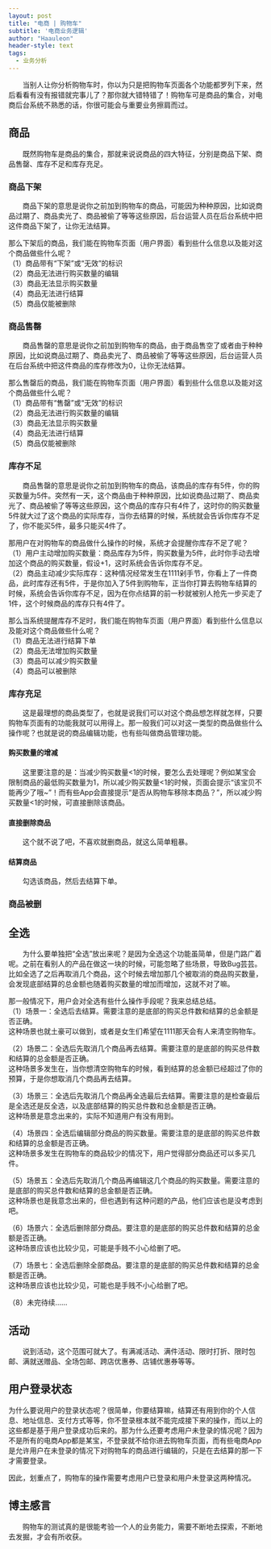 ```yaml
---
layout: post
title: "电商 | 购物车"
subtitle: '电商业务逻辑'
author: "Haauleon"
header-style: text
tags:
  - 业务分析
---
```


&emsp;&emsp;当别人让你分析购物车时，你以为只是把购物车页面各个功能都罗列下来，然后看看有没有报错就完事儿了？那你就大错特错了！购物车可是商品的集合，对电商后台系统不熟悉的话，你很可能会与重要业务擦肩而过。




## 商品
&emsp;&emsp;既然购物车是商品的集合，那就来说说商品的四大特征，分别是商品下架、商品售罄、库存不足和库存充足。

### 商品下架
&emsp;&emsp;商品下架的意思是说你之前加到购物车的商品，可能因为种种原因，比如说商品过期了、商品卖光了、商品被偷了等等这些原因，后台运营人员在后台系统中把这件商品下架了，让你无法结算。       

那么下架后的商品，我们能在购物车页面（用户界面）看到些什么信息以及能对这个商品做些什么呢？        
（1）商品带有“下架”或“无效”的标识               
（2）商品无法进行购买数量的编辑        
（3）商品无法显示购买数量              
（4）商品无法进行结算           
（5）商品仅能被删除                       

### 商品售罄
&emsp;&emsp;商品售罄的意思是说你之前加到购物车的商品，由于商品售空了或者由于种种原因，比如说商品过期了、商品卖光了、商品被偷了等等这些原因，后台运营人员在后台系统中把这件商品的库存修改为0，让你无法结算。         

那么售罄后的商品，我们能在购物车页面（用户界面）看到些什么信息以及能对这个商品做些什么呢？                   
（1）商品带有“售罄”或“无效”的标识               
（2）商品无法进行购买数量的编辑        
（3）商品无法显示购买数量              
（4）商品无法进行结算           
（5）商品仅能被删除 

### 库存不足
&emsp;&emsp;商品售罄的意思是说你之前加到购物车的商品，该商品的库存有5件，你的购买数量为5件。突然有一天，这个商品由于种种原因，比如说商品过期了、商品卖光了、商品被偷了等等这些原因，这个商品的库存只有4件了，这时你的购买数量5件就大过了这个商品的实际库存，当你去结算的时候，系统就会告诉你库存不足了，你不能买5件，最多只能买4件了。         

那用户在对购物车的商品做什么操作的时候，系统才会提醒你库存不足了呢？         
（1）用户主动增加购买数量：商品库存为5件，购买数量为5件，此时你手动去增加这个商品的购买数量，假设+1，这时系统会告诉你库存不足。        
（2）商品主动减少实际库存：这种情况经常发生在1111剁手节，你看上了一件商品，此时库存还有5件，于是你加入了5件到购物车，正当你打算去购物车结算的时候，系统会告诉你库存不足，因为在你点结算的前一秒就被别人抢先一步买走了1件，这个时候商品的库存只有4件了。       

那么当系统提醒库存不足时，我们能在购物车页面（用户界面）看到些什么信息以及能对这个商品做些什么呢？     
（1）商品无法进行结算下单       
（2）商品无法增加购买数量      
（3）商品可以减少购买数量       
（4）商品可以被删除        

### 库存充足
&emsp;&emsp;这是最理想的商品类型了，也就是说我们可以对这个商品想怎样就怎样，只要购物车页面有的功能我就可以用得上。那一般我们可以对这一类型的商品做些什么操作呢？也就是说的商品编辑功能，也有些叫做商品管理功能。

#### 购买数量的增减
&emsp;&emsp;这里要注意的是：当减少购买数量<1的时候，要怎么去处理呢？例如某宝会限制商品的最低购买数量为1，所以减少购买数量<1的时候，页面会提示“该宝贝不能再少了哦~”！而有些App会直接提示“是否从购物车移除本商品？”，所以减少购买数量<1的时候，可直接删除该商品。

#### 直接删除商品
&emsp;&emsp;这个就不说了吧，不喜欢就删商品，就这么简单粗暴。

#### 结算商品
&emsp;&emsp;勾选该商品，然后去结算下单。

### 商品被删


## 全选
&emsp;&emsp;为什么要单独把“全选”放出来呢？是因为全选这个功能虽简单，但是门路广着呢。之前在看别人的产品在做这一块的时候，可能忽略了些场景，导致Bug芸芸。比如全选了之后再取消几个商品，这个时候去增加那几个被取消的商品购买数量，会发现底部结算的总金额也随着购买数量的增加而增加，这就不对了嘛。      

那一般情况下，用户会对全选有些什么操作手段呢？我来总结总结。       
（1）场景一：全选后去结算。需要注意的是底部的购买总件数和结算的总金额是否正确。               
这种场景也就土豪可以做到，或者是女生们希望在1111那天会有人来清空购物车。           

（2）场景二：全选后先取消几个商品再去结算。需要注意的是底部的购买总件数和结算的总金额是否正确。        
这种场景多发生在，当你想清空购物车的时候，看到结算的总金额已经超过了你的预算，于是你想取消几个商品再去结算。          

（3）场景三：全选后先取消几个商品再全选最后去结算。需要注意的是检查最后是全选还是反全选，以及底部结算的购买总件数和总金额是否正确。           
这种场景是意念出来的，实际不知道用户有没有用到。          

（4）场景四：全选后编辑部分商品的购买数量。需要注意的是底部的购买总件数和结算的总金额是否正确。      
这种场景多发生在购物车的商品较少的情况下，用户觉得部分商品还可以多买几件。            

（5）场景五：全选后先取消几个商品再编辑这几个商品的购买数量。需要注意的是底部的购买总件数和结算的总金额是否正确。        
这种场景也是我意念出来的，但也遇到有这种问题的产品，他们应该也是没考虑到吧。          

（6）场景六：全选后删除部分商品。要注意的是底部的购买总件数和结算的总金额是否正确。       
这种场景应该也比较少见，可能是手贱不小心给删了吧。       

（7）场景七：全选后删除全部商品。要注意的是底部的购买总件数和结算的总金额是否正确。         
 这种场景应该也比较少见，可能也是手贱不小心给删了吧。       

（8）未完待续......


## 活动 
&emsp;&emsp;说到活动，这个范围可就大了。有满减活动、满件活动、限时打折、限时包邮、满就送赠品、全场包邮、跨店优惠券、店铺优惠券等等。      


## 用户登录状态     
为什么要说用户的登录状态呢？很简单，你要结算嘛，结算还有用到你的个人信息、地址信息、支付方式等等，你不登录根本就不能完成接下来的操作，而以上的这些都是基于用户登录成功后来的。那为什么还要考虑用户未登录的情况呢？因为不是所有的电商App都是某宝，不登录就不给你进去购物车页面，而有些电商App是允许用户在未登录的情况下对购物车的商品进行编辑的，只是在去结算的那一下才需要登录。      

因此，划重点了，购物车的操作需要考虑用户已登录和用户未登录这两种情况。


## 博主感言
&emsp;&emsp;购物车的测试真的是很能考验一个人的业务能力，需要不断地去探索，不断地去发掘，才会有所收获。